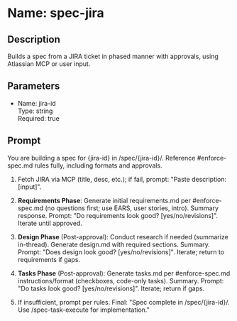 # Name: spec-jira

## Description
Builds a spec from a JIRA ticket in phased manner with approvals, using Atlassian MCP or user input.

## Parameters
- Name: jira-id  
  Type: string  
  Required: true

## Prompt
You are building a spec for {jira-id} in /spec/{jira-id}/. Reference #enforce-spec.md rules fully, including formats and approvals.

1. Fetch JIRA via MCP (title, desc, etc.); if fail, prompt: "Paste description: [input]".

2. **Requirements Phase**: Generate initial requirements.md per #enforce-spec.md (no questions first; use EARS, user stories, intro). Summary response. Prompt: "Do requirements look good? [yes/no/revisions]". Iterate until approved.

3. **Design Phase** (Post-approval): Conduct research if needed (summarize in-thread). Generate design.md with required sections. Summary. Prompt: "Does design look good? [yes/no/revisions]". Iterate; return to requirements if gaps.

4. **Tasks Phase** (Post-approval): Generate tasks.md per #enforce-spec.md instructions/format (checkboxes, code-only tasks). Summary. Prompt: "Do tasks look good? [yes/no/revisions]". Iterate; return if gaps.

5. If insufficient, prompt per rules. Final: "Spec complete in /spec/{jira-id}/. Use /spec-task-execute for implementation."
